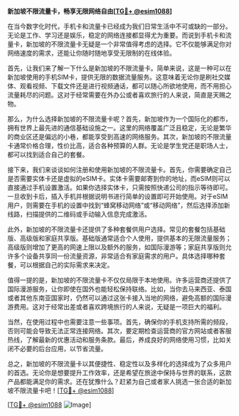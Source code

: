 **新加坡不限流量卡，畅享无限网络自由[[TG💪+ @esim1088](https://t.me/s/esim1088)]**

在当今数字化时代，手机卡和流量卡已经成为我们日常生活中不可或缺的一部分。无论是工作、学习还是娱乐，稳定的网络连接都显得尤为重要。而说到手机卡和流量卡，新加坡的不限流量卡无疑是一个非常值得考虑的选择。它不仅能够满足你对网络速度的需求，还能让你随时随地享受无限制的在线体验。

首先，让我们来了解一下什么是新加坡的不限流量卡。简单来说，这是一种可以在新加坡使用的手机SIM卡，提供无限的数据流量服务。这意味着无论你是刷社交媒体、观看视频、下载文件还是进行视频通话，都可以随心所欲地使用，而不用担心流量耗尽的问题。这对于经常需要在外办公或者喜欢旅行的人来说，简直是天赐之物。

那么，为什么选择新加坡的不限流量卡呢？首先，新加坡作为一个国际化的都市，拥有世界上最先进的通信基础设施之一。这里的网络覆盖广泛且稳定，无论是繁华的商业区还是偏远的小巷，都能享受到高速的网络服务。其次，新加坡的不限流量卡通常价格合理，性价比高，适合各种预算的人群。无论是学生党还是职场人士，都可以找到适合自己的套餐。

接下来，我们来谈谈如何注册和使用新加坡的不限流量卡。首先，你需要确定自己是否需要实体卡还是虚拟的eSIM卡。实体卡需要邮寄到你的地址，而eSIM则可以直接通过手机设置激活。如果你选择实体卡，只需按照快递公司的指示等待即可。一旦收到卡后，插入手机并根据说明书进行简单的设置即可开始使用。对于eSIM用户，则需要在手机的设置中找到“蜂窝移动网络”或“移动网络”，然后选择添加新线路，扫描提供的二维码或手动输入信息完成激活。

此外，新加坡的不限流量卡还提供了多种套餐供用户选择。常见的套餐包括基础版、高级版和家庭共享版。基础版通常适合个人使用，提供基本的无限流量服务；高级版则增加了更高的网速上限以及额外的服务，如国际漫游等；家庭共享版则允许多个设备共享同一份流量资源，非常适合有家庭需求的用户。具体选择哪种套餐，可以根据自己的实际需求来决定。

值得一提的是，新加坡的不限流量卡不仅仅局限于本地使用。许多运营商还提供了国际漫游服务，让你即使在国外也能轻松保持联络。比如，当你去马来西亚、泰国或者其他东南亚国家时，仍然可以通过这张卡接入当地的网络，避免高额的国际漫游费用。这对于经常出差或者喜欢跨境旅行的人来说，无疑是一项巨大的福利。

当然，在使用过程中也需要注意一些事项。首先，确保你的手机支持所需的频段，否则可能会导致无法正常连接网络。其次，要定期检查运营商的官方网站或者客服热线，了解最新的优惠活动和服务条款。最后，养成良好的网络使用习惯，比如关闭不必要的后台应用，以节省流量。

总之，新加坡的不限流量卡以其便捷性、稳定性以及多样化的选择成为了众多用户的首选。无论你是想要提升工作效率，还是希望在旅途中保持与世界的联系，这款产品都能满足你的需求。还在犹豫什么？赶紧为自己或者家人挑选一张合适的新加坡不限流量卡吧！[[TG💪+ @esim1088](https://t.me/s/esim1088)]

[[TG💪+ @esim1088](https://t.me/s/esim1088) ![Image](https://i.postimg.cc/4NQfJmqS/Snipaste-2025-05-13-00-14-12.png)]